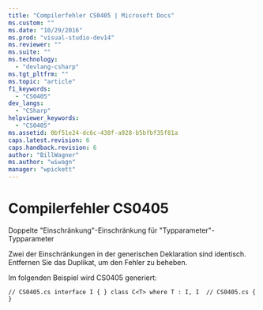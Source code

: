 ```yaml
---
title: "Compilerfehler CS0405 | Microsoft Docs"
ms.custom: ""
ms.date: "10/29/2016"
ms.prod: "visual-studio-dev14"
ms.reviewer: ""
ms.suite: ""
ms.technology: 
  - "devlang-csharp"
ms.tgt_pltfrm: ""
ms.topic: "article"
f1_keywords: 
  - "CS0405"
dev_langs: 
  - "CSharp"
helpviewer_keywords: 
  - "CS0405"
ms.assetid: 0bf51e24-dc6c-438f-a928-b5bfbf35f81a
caps.latest.revision: 6
caps.handback.revision: 6
author: "BillWagner"
ms.author: "wiwagn"
manager: "wpickett"
---
```

# Compilerfehler CS0405
Doppelte "Einschränkung"\-Einschränkung für "Typparameter"\-Typparameter  
  
 Zwei der Einschränkungen in der generischen Deklaration sind identisch. Entfernen Sie das Duplikat, um den Fehler zu beheben.  
  
 Im folgenden Beispiel wird CS0405 generiert:  
  
```  
// CS0405.cs interface I { } class C<T> where T : I, I  // CS0405.cs { }  
```